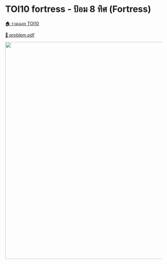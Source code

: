 <!-- @codegen_problem begin -->
# TOI10 fortress - ป้อม 8 ทิศ (Fortress)

[🏠 รวมเฉลย TOI10](../)

[💎 problem.pdf](./toi10_fortress.pdf)

<img width="700" src="https://github.com/krist7599555/toi/assets/19445033/80c80822-7583-4bcd-a705-dae3eacdee85" />
<!-- @codegen_problem end -->

